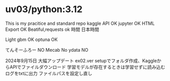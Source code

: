 # uv03/python:3.12
This is my pracitice and standard repo
kaggle API OK
jupyter OK
HTML Export OK
Beatiful,requests ok
時間 日本時間

Light gbm OK
optuna OK

てんそーふろー NO
Mecab No
ydata NO

2024年9月15日 大幅アップデート ex02.ver
setupでフォルダ作成、KaggleからAPIでファイルダウンロード
学習モデルが存在するときは学習せずに読み込む
ログをtxtに出力
ファイルパスを設定し直し
